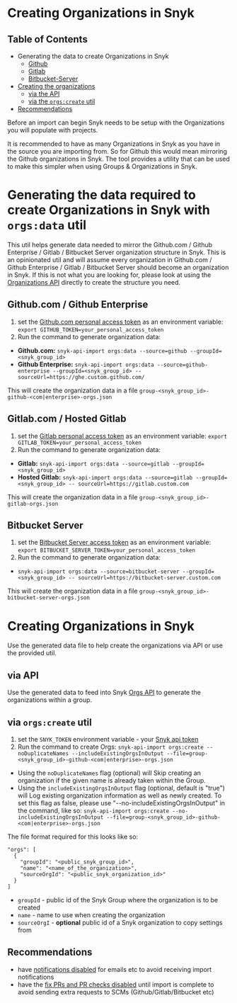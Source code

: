 # Creating Organizations in Snyk

## Table of Contents
- Generating the data to create Organizations in Snyk
  - [Github](#githubcom--github-enterprise)
  - [Gitlab](#gitlabcom--hosted-gitlab)
  - [Bitbucket-Server](#bitbucket-server)
- [Creating the organizations](#creating-organizations-in-snyk-1)
  - [via the API](#via-api)
  - [via the `orgs:create` util](#via-orgscreate-util)
- [Recommendations](#recommendations)

Before an import can begin Snyk needs to be setup with the Organizations you will populate with projects.

It is recommended to have as many Organizations in Snyk as you have in the source you are importing from. So for Github this would mean mirroring the Github organizations in Snyk. The tool provides a utility that can be used to make this simpler when using Groups & Organizations in Snyk.

# Generating the data required to create Organizations in Snyk with `orgs:data` util
This util helps generate data needed to mirror the Github.com / Github Enterprise / Gitlab / Bitbucket Server organization structure in Snyk.
This is an opinionated util and will assume every organization in Github.com / Github Enterprise / Gitlab / Bitbucket Server should become an organization in Snyk. If this is not what you are looking for, please look at using the [Organizations API](https://snyk.docs.apiary.io/#reference/groups/organizations-in-a-group/create-a-new-organization-in-a-group) directly to create the structure you need.

## Github.com / Github Enterprise
1. set the [Github.com personal access token](https://docs.github.com/en/free-pro-team@latest/github/authenticating-to-github/creating-a-personal-access-token) as an environment variable: `export GITHUB_TOKEN=your_personal_access_token`
2. Run the command to generate organization data:
 - **Github.com:** `snyk-api-import orgs:data --source=github --groupId=<snyk_group_id>`
 - **Github Enterprise:** `snyk-api-import orgs:data --source=github-enterprise --groupId=<snyk_group_id> -- sourceUrl=https://ghe.custom.github.com/`

This will create the organization data in a file `group-<snyk_group_id>-github-<com|enterprise>-orgs.json`


## Gitlab.com / Hosted Gitlab
1. set the [Gitlab personal access token](https://docs.gitlab.com/ee/user/profile/personal_access_tokens.html) as an environment variable: `export GITLAB_TOKEN=your_personal_access_token`
2. Run the command to generate organization data:
 - **Gitlab:** `snyk-api-import orgs:data --source=gitlab --groupId=<snyk_group_id>`
 - **Hosted Gitlab:** `snyk-api-import orgs:data --source=gitlab --groupId=<snyk_group_id> -- sourceUrl=https://gitlab.custom.com`

This will create the organization data in a file `group-<snyk_group_id>-gitlab-orgs.json`


## Bitbucket Server
1. set the [Bitbucket Server access token](https://www.jetbrains.com/help/youtrack/standalone/integration-with-bitbucket-server.html#enable-youtrack-integration-bbserver) as an environment variable: `export BITBUCKET_SERVER_TOKEN=your_personal_access_token`
2. Run the command to generate organization data:
 - `snyk-api-import orgs:data --source=bitbucket-server --groupId=<snyk_group_id> -- sourceUrl=https://bitbucket-server.custom.com`

This will create the organization data in a file `group-<snyk_group_id>-bitbucket-server-orgs.json`

# Creating Organizations in Snyk
Use the generated data file to help create the organizations via API or use the provided util.
## via API
Use the generated data to feed into Snyk [Orgs API](https://snyk.docs.apiary.io/#reference/groups/organizations-in-a-group/create-a-new-organization-in-a-group) to generate the organizations within a group.

## via `orgs:create` util
1. set the `SNYK_TOKEN` environment variable - your [Snyk api token](https://app.snyk.io/account)
2. Run the command to create Orgs:
`snyk-api-import orgs:create --noDuplicateNames --includeExistingOrgsInOutput --file=group-<snyk_group_id>-github-<com|enterprise>-orgs.json`

- Using the `noDuplicateNames` flag (optional) will Skip creating an organization if the given name is already taken within the Group.
- Using the `includeExistingOrgsInOutput` flag (optional, default is "true") will Log existing organization information as well as newly created. To set this flag as false, please use "--no-includeExistingOrgsInOutput" in the command, like so:
`snyk-api-import orgs:create --no-includeExistingOrgsInOutput --file=group-<snyk_group_id>-github-<com|enterprise>-orgs.json`

The file format required for this looks like so:
```
"orgs": [
  {
    "groupId": "<public_snyk_group_id>",
    "name": "<name_of_the_organization>",
    "sourceOrgId": "<public_snyk_organization_id>"
  }
]
```
- `groupId` - public id of the Snyk Group where the organization is to be created
- `name` - name to use when creating the organization
- `sourceOrgI` - **optional** public id of a Snyk organization to copy settings from

## Recommendations
- have [notifications disabled](https://snyk.docs.apiary.io/#reference/organizations/notification-settings/set-notification-settings) for emails etc to avoid receiving import notifications
- have the [fix PRs and PR checks disabled](https://snyk.docs.apiary.io/#reference/integrations/integration-settings/update) until import is complete to avoid sending extra requests to SCMs (Github/Gitlab/Bitbucket etc)